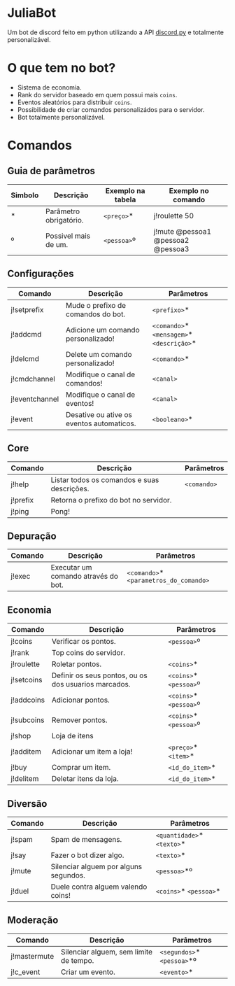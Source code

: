# JuliaBot
Um bot de discord feito em python utilizando a API [discord.py](https://github.com/Rapptz/discord.py) e totalmente personalizável.

# O que tem no bot?
- Sistema de economia.
- Rank do servidor baseado em quem possui mais `coins`.
- Eventos aleatórios para distribuir `coins`.
- Possibilidade de criar comandos personalizádos para o servidor.
- Bot totalmente personalizável.

# Comandos 
## Guia de parâmetros
| Simbolo | Descrição | Exemplo na tabela | Exemplo no comando |
|---------|-----------|---------|-----------------|
| * | Parâmetro obrigatório. | `<preço>`* | j!roulette 50 |
| º | Possivel mais de um. | `<pessoa>`º | j!mute @pessoa1 @pessoa2 @pessoa3 |
## Configurações 
| Comando | Descrição | Parâmetros |
|---------|-----------|------------|
|j!setprefix|Mude o prefixo de comandos do bot.|`<prefixo>`* |
|j!addcmd|Adicione um comando personalizado!|`<comando>`* `<mensagem>`* `<descrição>`* |
|j!delcmd|Delete um comando personalizado!|`<comando>`* |
|j!cmdchannel|Modifique o canal de comandos!|`<canal>` |
|j!eventchannel|Modifique o canal de eventos!|`<canal>` |
|j!event|Desative ou ative os eventos automaticos.|`<booleano>`* |
## Core 
| Comando | Descrição | Parâmetros |
|---------|-----------|------------|
|j!help|Listar todos os comandos e suas descrições.|`<comando>` |
|j!prefix|Retorna o prefixo do bot no servidor.||
|j!ping|Pong!||
## Depuração 
| Comando | Descrição | Parâmetros |
|---------|-----------|------------|
|j!exec|Executar um comando através do bot.|`<comando>`* `<parametros_do_comando>` |
## Economia 
| Comando | Descrição | Parâmetros |
|---------|-----------|------------|
|j!coins|Verificar os pontos.|`<pessoa>`º |
|j!rank|Top coins do servidor.||
|j!roulette|Roletar pontos.|`<coins>`* |
|j!setcoins|Definir os seus pontos, ou os dos usuarios marcados.|`<coins>`* `<pessoa>`º |
|j!addcoins|Adicionar pontos.|`<coins>`* `<pessoa>`º |
|j!subcoins|Remover pontos.|`<coins>`* `<pessoa>`º |
|j!shop|Loja de itens||
|j!additem|Adicionar um item a loja!|`<preço>`* `<item>`* |
|j!buy|Comprar um item.|`<id_do_item>`* |
|j!delitem|Deletar itens da loja.|`<id_do_item>`* |
## Diversão 
| Comando | Descrição | Parâmetros |
|---------|-----------|------------|
|j!spam|Spam de mensagens.|`<quantidade>`* `<texto>`* |
|j!say|Fazer o bot dizer algo.|`<texto>`* |
|j!mute|Silenciar alguem por alguns segundos.|`<pessoa>`*º |
|j!duel|Duele contra alguem valendo coins!|`<coins>`* `<pessoa>`* |
## Moderação 
| Comando | Descrição | Parâmetros |
|---------|-----------|------------|
|j!mastermute|Silenciar alguem, sem limite de tempo.|`<segundos>`* `<pessoa>`*º |
|j!c_event|Criar um evento.|`<evento>`* |
